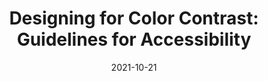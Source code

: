 ---
date: 2021-10-21
publisher: boiaorg
tags:
  - accessibility
  - contrast
  - colors
target_url: https://www.boia.org/blog/designing-for-color-contrast-guidelines-for-accessibility
title: "Designing for Color Contrast: Guidelines for Accessibility"
---